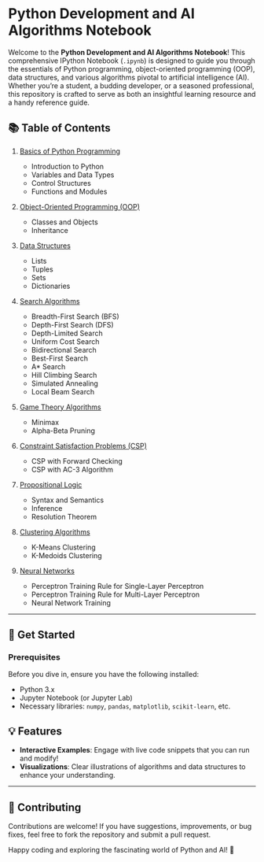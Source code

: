
# Python Development and AI Algorithms Notebook

Welcome to the **Python Development and AI Algorithms Notebook**! This comprehensive IPython Notebook (`.ipynb`) is designed to guide you through the essentials of Python programming, object-oriented programming (OOP), data structures, and various algorithms pivotal to artificial intelligence (AI). Whether you’re a student, a budding developer, or a seasoned professional, this repository is crafted to serve as both an insightful learning resource and a handy reference guide.

## 📚 Table of Contents

1. [Basics of Python Programming](#basics-of-python-programming)
   - Introduction to Python
   - Variables and Data Types
   - Control Structures
   - Functions and Modules

2. [Object-Oriented Programming (OOP)](#object-oriented-programming-oop)
   - Classes and Objects
   - Inheritance

3. [Data Structures](#data-structures)
   - Lists
   - Tuples
   - Sets
   - Dictionaries

4. [Search Algorithms](#search-algorithms)
   - Breadth-First Search (BFS)
   - Depth-First Search (DFS)
   - Depth-Limited Search
   - Uniform Cost Search
   - Bidirectional Search
   - Best-First Search
   - A* Search
   - Hill Climbing Search
   - Simulated Annealing
   - Local Beam Search

5. [Game Theory Algorithms](#game-theory-algorithms)
   - Minimax
   - Alpha-Beta Pruning

6. [Constraint Satisfaction Problems (CSP)](#constraint-satisfaction-problems-csp)
   - CSP with Forward Checking
   - CSP with AC-3 Algorithm

7. [Propositional Logic](#propositional-logic)
   - Syntax and Semantics
   - Inference
   - Resolution Theorem

8. [Clustering Algorithms](#clustering-algorithms)
   - K-Means Clustering
   - K-Medoids Clustering

9. [Neural Networks](#neural-networks)
   - Perceptron Training Rule for Single-Layer Perceptron
   - Perceptron Training Rule for Multi-Layer Perceptron
   - Neural Network Training

---

## 🚀 Get Started

### Prerequisites

Before you dive in, ensure you have the following installed:

- Python 3.x
- Jupyter Notebook (or Jupyter Lab)
- Necessary libraries: `numpy`, `pandas`, `matplotlib`, `scikit-learn`, etc.


## 💡 Features

- **Interactive Examples**: Engage with live code snippets that you can run and modify!
- **Visualizations**: Clear illustrations of algorithms and data structures to enhance your understanding.

---

## 🤝 Contributing

Contributions are welcome! If you have suggestions, improvements, or bug fixes, feel free to fork the repository and submit a pull request.


Happy coding and exploring the fascinating world of Python and AI! 🚀
